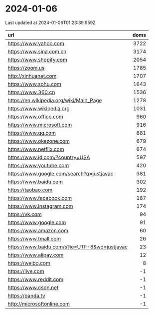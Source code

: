 # 2024-01-06

<!-- BEGIN -->
Last updated at 2024-01-06T01:23:39.959Z

url | doms
:- | -:
https://www.yahoo.com | 3722
https://www.sina.com.cn | 3174
https://www.shopify.com | 2054
https://zoom.us | 1785
http://xinhuanet.com | 1707
https://www.sohu.com | 1643
https://www.360.cn | 1536
https://en.wikipedia.org/wiki/Main_Page | 1278
https://www.wikipedia.org | 1031
https://www.office.com | 960
https://www.microsoft.com | 916
https://www.qq.com | 881
https://www.okezone.com | 679
https://www.netflix.com | 674
https://www.jd.com/?country=USA | 597
https://www.youtube.com | 420
https://www.google.com/search?q=justjavac | 381
https://www.baidu.com | 302
https://taobao.com | 192
https://www.facebook.com | 187
https://www.instagram.com | 174
https://vk.com | 94
https://www.google.com | 91
https://www.amazon.com | 60
https://www.tmall.com | 26
https://www.baidu.com/s?ie=UTF-8&wd=justjavac | 23
https://www.alipay.com | 12
https://weibo.com | 8
https://live.com | -1
https://www.reddit.com | -1
https://www.csdn.net | -1
https://panda.tv | -1
http://microsoftonline.com | -1
<!-- END -->
